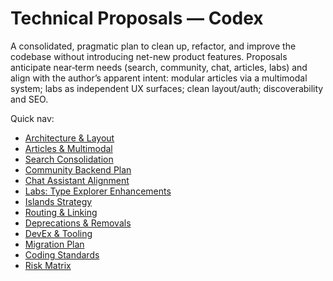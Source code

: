 # Technical Proposals — Codex

A consolidated, pragmatic plan to clean up, refactor, and improve the codebase without introducing net-new product features. Proposals anticipate near‑term needs (search, community, chat, articles, labs) and align with the author’s apparent intent: modular articles via a multimodal system; labs as independent UX surfaces; clean layout/auth; discoverability and SEO.

Quick nav:
- [Architecture & Layout](01-architecture-and-layout.md)
- [Articles & Multimodal](02-articles-and-multimodal.md)
- [Search Consolidation](03-search-consolidation.md)
- [Community Backend Plan](04-community-backend-plan.md)
- [Chat Assistant Alignment](05-chat-assistant-alignment.md)
- [Labs: Type Explorer Enhancements](06-labs-type-explorer-enhancements.md)
- [Islands Strategy](07-islands-strategy.md)
- [Routing & Linking](08-routing-and-linking.md)
- [Deprecations & Removals](09-deprecations-and-removals.md)
- [DevEx & Tooling](10-devex-and-tooling.md)
- [Migration Plan](11-migration-plan.md)
- [Coding Standards](12-coding-standards.md)
- [Risk Matrix](13-risk-matrix.md)

